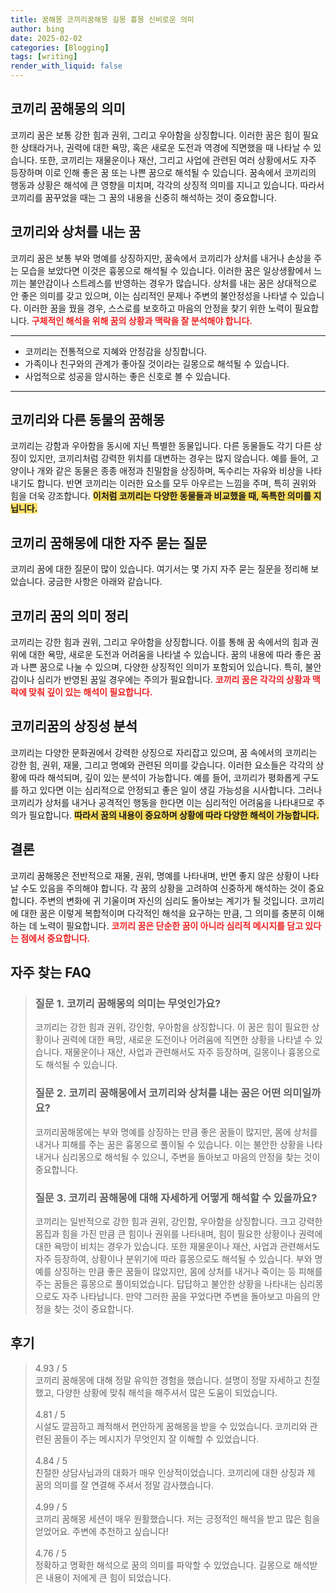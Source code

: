 ```yaml
---
title: 꿈해몽 코끼리꿈해몽 길몽 흉몽 신비로운 의미
author: bing
date: 2025-02-02
categories: [Blogging]
tags: [writing]
render_with_liquid: false
---
```



<h2 id='코끼리_꿈해몽의_의미'>코끼리 꿈해몽의 의미</h2>

<p>코끼리 꿈은 보통 강한 힘과 권위, 그리고 우아함을 상징합니다. 이러한 꿈은 힘이 필요한 상태라거나, 권력에 대한 욕망, 혹은 새로운 도전과 역경에 직면했을 때 나타날 수 있습니다. 또한, 코끼리는 재물운이나 재산, 그리고 사업에 관련된 여러 상황에서도 자주 등장하며 이로 인해 좋은 꿈 또는 나쁜 꿈으로 해석될 수 있습니다. 꿈속에서 코끼리의 행동과 상황은 해석에 큰 영향을 미치며, 각각의 상징적 의미를 지니고 있습니다. 따라서 코끼리를 꿈꾸었을 때는 그 꿈의 내용을 신중히 해석하는 것이 중요합니다.</p>

<h2 id='코끼리와_상처를_내는_꿈'>코끼리와 상처를 내는 꿈</h2>

<p>코끼리 꿈은 보통 부와 명예를 상징하지만, 꿈속에서 코끼리가 상처를 내거나 손상을 주는 모습을 보았다면 이것은 흉몽으로 해석될 수 있습니다. 이러한 꿈은 일상생활에서 느끼는 불안감이나 스트레스를 반영하는 경우가 많습니다. 상처를 내는 꿈은 상대적으로 안 좋은 의미를 갖고 있으며, 이는 심리적인 문제나 주변의 불안정성을 나타낼 수 있습니다. 이러한 꿈을 꿨을 경우, 스스로를 보호하고 마음의 안정을 찾기 위한 노력이 필요합니다. <b><span style="color: #ee2323;">구체적인 해석을 위해 꿈의 상황과 맥락을 잘 분석해야 합니다.</span></b></p>

<hr />

<ul>
    <li>코끼리는 전통적으로 지혜와 안정감을 상징합니다.</li>
    <li>가족이나 친구와의 관계가 좋아질 것이라는 길몽으로 해석될 수 있습니다.</li>
    <li>사업적으로 성공을 암시하는 좋은 신호로 볼 수 있습니다.</li>
</ul>

<hr />

<h2 id='코끼리와_다른_동물의_꿈해몽'>코끼리와 다른 동물의 꿈해몽</h2>

<p>코끼리는 강함과 우아함을 동시에 지닌 특별한 동물입니다. 다른 동물들도 각기 다른 상징이 있지만, 코끼리처럼 강력한 위치를 대변하는 경우는 많지 않습니다. 예를 들어, 고양이나 개와 같은 동물은 종종 애정과 친밀함을 상징하며, 독수리는 자유와 비상을 나타내기도 합니다. 반면 코끼리는 이러한 요소를 모두 아우르는 느낌을 주며, 특히 권위와 힘을 더욱 강조합니다. <b><span style="background-color: #ffe066;">이처럼 코끼리는 다양한 동물들과 비교했을 때, 독특한 의미를 지닙니다.</span></b></p>

<h2 id='코끼리_꿈해몽에_대한_자주_묻는_질문'>코끼리 꿈해몽에 대한 자주 묻는 질문</h2>

<p>코끼리 꿈에 대한 질문이 많이 있습니다. 여기서는 몇 가지 자주 묻는 질문을 정리해 보았습니다. 궁금한 사항은 아래와 같습니다.</p>

<h2 id='코끼리_꿈의_의미_정리'>코끼리 꿈의 의미 정리</h2>

<p>코끼리는 강한 힘과 권위, 그리고 우아함을 상징합니다. 이를 통해 꿈 속에서의 힘과 권위에 대한 욕망, 새로운 도전과 어려움을 나타낼 수 있습니다. 꿈의 내용에 따라 좋은 꿈과 나쁜 꿈으로 나눌 수 있으며, 다양한 상징적인 의미가 포함되어 있습니다. 특히, 불안감이나 심리가 반영된 꿈일 경우에는 주의가 필요합니다. <b><span style="color: #ee2323;">코끼리 꿈은 각각의 상황과 맥락에 맞춰 깊이 있는 해석이 필요합니다.</span></b></p>

<h2 id='코끼리꿈의_상징성_분석'>코끼리꿈의 상징성 분석</h2>

<p>코끼리는 다양한 문화권에서 강력한 상징으로 자리잡고 있으며, 꿈 속에서의 코끼리는 강한 힘, 권위, 재물, 그리고 명예와 관련된 의미를 갖습니다. 이러한 요소들은 각각의 상황에 따라 해석되며, 깊이 있는 분석이 가능합니다. 예를 들어, 코끼리가 평화롭게 구도를 하고 있다면 이는 심리적으로 안정되고 좋은 일이 생길 가능성을 시사합니다. 그러나 코끼리가 상처를 내거나 공격적인 행동을 한다면 이는 심리적인 어려움을 나타내므로 주의가 필요합니다. <b><span style="background-color: #ffe066;">따라서 꿈의 내용이 중요하며 상황에 따라 다양한 해석이 가능합니다.</span></b></p>

<h2 id='결론'>결론</h2>

<p>코끼리 꿈해몽은 전반적으로 재물, 권위, 명예를 나타내며, 반면 좋지 않은 상황이 나타날 수도 있음을 주의해야 합니다. 각 꿈의 상황을 고려하여 신중하게 해석하는 것이 중요합니다. 주변의 변화에 귀 기울이며 자신의 심리도 돌아보는 계기가 될 것입니다. 코끼리에 대한 꿈은 이렇게 복합적이며 다각적인 해석을 요구하는 만큼, 그 의미를 충분히 이해하는 데 노력이 필요합니다. <b><span style="color: #ee2323;">코끼리 꿈은 단순한 꿈이 아니라 심리적 메시지를 담고 있다는 점에서 중요합니다.</span></b></p>


<h2 id='자주_찾는_FAQ'>자주 찾는 FAQ</h2>
<div itemscope="" itemtype="https://schema.org/FAQPage"> 
<blockquote> 
<div itemscope="" itemprop="mainEntity" itemtype="https://schema.org/Question"> 
<h3 itemprop="name">질문 1. 코끼리 꿈해몽의 의미는 무엇인가요?</h3> 
<div itemscope="" itemprop="acceptedAnswer" itemtype="https://schema.org/Answer"> 
<span itemprop="text"> 
<p>코끼리는 강한 힘과 권위, 강인함, 우아함을 상징합니다. 이 꿈은 힘이 필요한 상황이나 권력에 대한 욕망, 새로운 도전이나 어려움에 직면한 상황을 나타낼 수 있습니다. 재물운이나 재산, 사업과 관련해서도 자주 등장하며, 길몽이나 흉몽으로도 해석될 수 있습니다.</p> 
</span> 
</div> 
</div> 
<div itemscope="" itemprop="mainEntity" itemtype="https://schema.org/Question"> 
<h3 itemprop="name">질문 2. 코끼리 꿈해몽에서 코끼리와 상처를 내는 꿈은 어떤 의미일까요?</h3> 
<div itemscope="" itemprop="acceptedAnswer" itemtype="https://schema.org/Answer"> 
<span itemprop="text"> 
<p>코끼리꿈해몽에는 부와 명예를 상징하는 만큼 좋은 꿈들이 많지만, 몸에 상처를 내거나 피해를 주는 꿈은 흉몽으로 풀이될 수 있습니다. 이는 불안한 상황을 나타내거나 심리몽으로 해석될 수 있으니, 주변을 돌아보고 마음의 안정을 찾는 것이 중요합니다.</p> 
</span> 
</div> 
</div> 
<div itemscope="" itemprop="mainEntity" itemtype="https://schema.org/Question"> 
<h3 itemprop="name">질문 3. 코끼리 꿈해몽에 대해 자세하게 어떻게 해석할 수 있을까요?</h3> 
<div itemscope="" itemprop="acceptedAnswer" itemtype="https://schema.org/Answer"> 
<span itemprop="text"> 
<p>코끼리는 일반적으로 강한 힘과 권위, 강인함, 우아함을 상징합니다. 크고 강력한 몸집과 힘을 가진 만큼 큰 힘이나 권위를 나타내며, 힘이 필요한 상황이나 권력에 대한 욕망이 비치는 경우가 있습니다. 또한 재물운이나 재산, 사업과 관련해서도 자주 등장하여, 상황이나 분위기에 따라 흉몽으로도 해석될 수 있습니다. 부와 명예를 상징하는 만큼 좋은 꿈들이 많았지만, 몸에 상처를 내거나 죽이는 등 피해를 주는 꿈들은 흉몽으로 풀이되었습니다. 답답하고 불안한 상황을 나타내는 심리몽으로도 자주 나타납니다. 만약 그러한 꿈을 꾸었다면 주변을 돌아보고 마음의 안정을 찾는 것이 중요합니다.</p> 
</span> 
</div> 
</div> 
</blockquote> 
</div>
<h2 id='후기'>후기</h2>
<div itemscope itemtype="https://schema.org/Product">
  <blockquote>
  <div itemprop="review" itemscope itemtype="https://schema.org/Review">
      <div itemprop="reviewRating" itemscope itemtype="https://schema.org/Rating"> <span itemprop="ratingValue">4.93</span> / <span itemprop="bestRating">5</span> </div>
      <span itemprop="reviewBody">코끼리 꿈해몽에 대해 정말 유익한 경험을 했습니다. 설명이 정말 자세하고 친절했고, 다양한 상황에 맞춰 해석을 해주셔서 많은 도움이 되었습니다.</span>
  </div>
  <br>
  <div itemprop="review" itemscope itemtype="https://schema.org/Review">
      <div itemprop="reviewRating" itemscope itemtype="https://schema.org/Rating"> <span itemprop="ratingValue">4.81</span> / <span itemprop="bestRating">5</span> </div>
      <span itemprop="reviewBody">시설도 깔끔하고 쾌적해서 편안하게 꿈해몽을 받을 수 있었습니다. 코끼리와 관련된 꿈들이 주는 메시지가 무엇인지 잘 이해할 수 있었습니다.</span>
  </div>
  <br>
  <div itemprop="review" itemscope itemtype="https://schema.org/Review">
      <div itemprop="reviewRating" itemscope itemtype="https://schema.org/Rating"> <span itemprop="ratingValue">4.84</span> / <span itemprop="bestRating">5</span> </div>
      <span itemprop="reviewBody">친절한 상담사님과의 대화가 매우 인상적이었습니다. 코끼리에 대한 상징과 제 꿈의 의미를 잘 연결해 주셔서 정말 감사했습니다.</span>
  </div>
  <br>
  <div itemprop="review" itemscope itemtype="https://schema.org/Review">
      <div itemprop="reviewRating" itemscope itemtype="https://schema.org/Rating"> <span itemprop="ratingValue">4.99</span> / <span itemprop="bestRating">5</span> </div>
      <span itemprop="reviewBody">코끼리 꿈해몽 세션이 매우 원활했습니다. 저는 긍정적인 해석을 받고 많은 힘을 얻었어요. 주변에 추천하고 싶습니다!</span>
  </div>
  <br>
  <div itemprop="review" itemscope itemtype="https://schema.org/Review">
      <div itemprop="reviewRating" itemscope itemtype="https://schema.org/Rating"> <span itemprop="ratingValue">4.76</span> / <span itemprop="bestRating">5</span> </div>
      <span itemprop="reviewBody">정확하고 명확한 해석으로 꿈의 의미를 파악할 수 있었습니다. 길몽으로 해석받은 내용이 저에게 큰 힘이 되었습니다.</span>
  </div>
  </blockquote>
</div>
